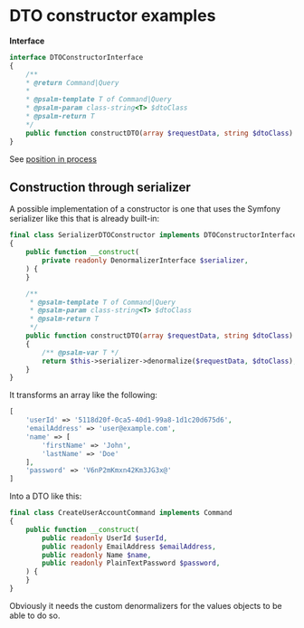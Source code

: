 # DTO constructor examples

**Interface**

```php
interface DTOConstructorInterface
{
    /**
    * @return Command|Query
    *
    * @psalm-template T of Command|Query
    * @psalm-param class-string<T> $dtoClass
    * @psalm-return T
    */
    public function constructDTO(array $requestData, string $dtoClass): object;
}
```

See [position in process](../process.md#dto-constructor)

## Construction through serializer

A possible implementation of a constructor is one that uses the Symfony serializer like this that is already built-in:

```php
final class SerializerDTOConstructor implements DTOConstructorInterface
{
    public function __construct(
        private readonly DenormalizerInterface $serializer,
    ) {
    }

    /**
     * @psalm-template T of Command|Query
     * @psalm-param class-string<T> $dtoClass
     * @psalm-return T
     */
    public function constructDTO(array $requestData, string $dtoClass): Command|Query
    {
        /** @psalm-var T */
        return $this->serializer->denormalize($requestData, $dtoClass);
    }
}
```

It transforms an array like the following:

```php
[
    'userId' => '5118d20f-0ca5-40d1-99a8-1d1c20d675d6',
    'emailAddress' => 'user@example.com',
    'name' => [
        'firstName' => 'John',
        'lastName' => 'Doe'
    ],
    'password' => 'V6nP2mKmxn42Km3JG3x@'
]
```

Into a DTO like this:

```php
final class CreateUserAccountCommand implements Command
{
    public function __construct(
        public readonly UserId $userId,
        public readonly EmailAddress $emailAddress,
        public readonly Name $name,
        public readonly PlainTextPassword $password,
    ) {
    }
}
```

Obviously it needs the custom denormalizers for the values objects to be able to do so.
